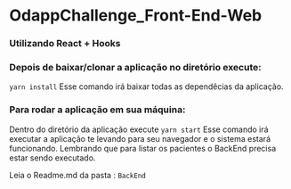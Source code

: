 # OdappChallenge_Front-End-Web

### Utilizando React + Hooks

### Depois de baixar/clonar a aplicação no diretório execute:
`yarn install`
Esse comando irá baixar todas as dependêcias da aplicação.

### Para rodar a aplicação em sua máquina:
Dentro do diretório da aplicação execute `yarn start`
Esse comando irá executar a aplicação te levando para seu navegador e o sistema estará funcionando. 
Lembrando que para listar os pacientes o BackEnd precisa estar sendo executado.

Leia o Readme.md da pasta : `BackEnd`
